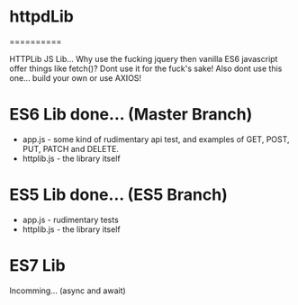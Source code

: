 # httpdLib
==========

HTTPLib JS Lib... Why use the fucking jquery then vanilla ES6 javascript offer things like fetch()? Dont use it for the fuck's sake! Also dont use this one... build your own or use AXIOS!

ES6 Lib done... (Master Branch)
===============================

* app.js - some kind of rudimentary api test, and examples of GET, POST, PUT, PATCH and DELETE.
* httplib.js - the library itself

ES5 Lib done... (ES5 Branch)
============================

* app.js - rudimentary tests
* httplib.js - the library itself

ES7 Lib
=======
Incomming... (async and await)
